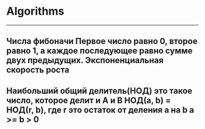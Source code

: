 # Algorithms
--------------------
Числа фибоначи
Первое число равно 0, второе равно 1, а каждое последующее равно сумме двух предыдущих.
Экспоненциальная скорость роста 
--------------------
Наибольший общий делитель(НОД) это такое число, которое делит и A и B
НОД(a, b) = НОД(r, b), где r это остаток от деления a на b
a >= b > 0
--------------------